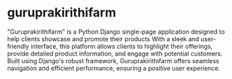 # guruprakirithifarm
"Guruprakirithifarm" is a Python Django single-page application designed to help clients showcase and promote their products
With a sleek and user-friendly interface, this platform allows clients to highlight their offerings, provide detailed product information, and engage with potential customers. Built using Django's robust framework, Guruprakirithifarm offers seamless navigation and efficient performance, ensuring a positive user experience.
